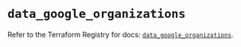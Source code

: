 # `data_google_organizations`

Refer to the Terraform Registry for docs: [`data_google_organizations`](https://registry.terraform.io/providers/hashicorp/google-beta/6.34.0/docs/data-sources/google_organizations).
